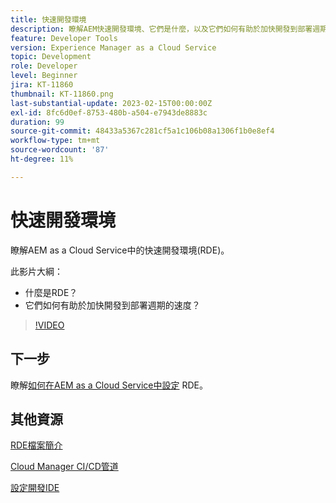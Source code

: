 ```yaml
---
title: 快速開發環境
description: 瞭解AEM快速開發環境、它們是什麼，以及它們如何有助於加快開發到部署週期。
feature: Developer Tools
version: Experience Manager as a Cloud Service
topic: Development
role: Developer
level: Beginner
jira: KT-11860
thumbnail: KT-11860.png
last-substantial-update: 2023-02-15T00:00:00Z
exl-id: 8fc6d0ef-8753-480b-a504-e7943de8883c
duration: 99
source-git-commit: 48433a5367c281cf5a1c106b08a1306f1b0e8ef4
workflow-type: tm+mt
source-wordcount: '87'
ht-degree: 11%

---
```


# 快速開發環境

瞭解AEM as a Cloud Service中的快速開發環境(RDE)。

此影片大綱：

- 什麼是RDE？
- 它們如何有助於加快開發到部署週期的速度？

>[!VIDEO](https://video.tv.adobe.com/v/3414128?quality=12&learn=on)

## 下一步

瞭解[如何在AEM as a Cloud Service中設定](./how-to-setup.md) RDE。

## 其他資源

[ RDE檔案簡介](https://experienceleague.adobe.com/docs/experience-manager-cloud-service/content/implementing/developing/rapid-development-environments.html?lang=zh-Hant#introduction)

[Cloud Manager CI/CD管道](https://experienceleague.adobe.com/docs/experience-manager-cloud-service/content/implementing/using-cloud-manager/cicd-pipelines/introduction-ci-cd-pipelines.html?lang=zh-Hant)

[設定開發IDE](https://experienceleague.adobe.com/docs/experience-manager-learn/cloud-service/local-development-environment-set-up/development-tools.html?lang=zh-Hant)
